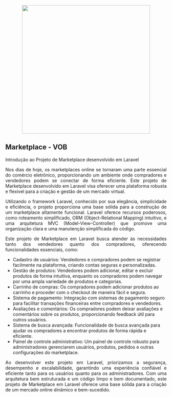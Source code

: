 <p align="center"><a href="https://laravel.com" target="_blank"><img src="https://raw.githubusercontent.com/laravel/art/master/logo-lockup/5%20SVG/2%20CMYK/1%20Full%20Color/laravel-logolockup-cmyk-red.svg" width="400"></a></p>

## Marketplace - VOB

<p align="justify">Introdução ao Projeto de Marketplace desenvolvido em Laravel</p>

<p align="justify">Nos dias de hoje, os marketplaces online se tornaram uma parte essencial do comércio eletrônico, proporcionando um ambiente onde compradores e vendedores podem se conectar de forma eficiente. Este projeto de Marketplace desenvolvido em Laravel visa oferecer uma plataforma robusta e flexível para a criação e gestão de um mercado virtual.</p>

<p align="justify">Utilizando o framework Laravel, conhecido por sua elegância, simplicidade e eficiência, o projeto proporciona uma base sólida para a construção de um marketplace altamente funcional. Laravel oferece recursos poderosos, como roteamento simplificado, ORM (Object-Relational Mapping) intuitivo, e uma arquitetura MVC (Model-View-Controller) que promove uma organização clara e uma manutenção simplificada do código.</p>

<p align="justify">Este projeto de Marketplace em Laravel busca atender às necessidades tanto dos vendedores quanto dos compradores, oferecendo funcionalidades essenciais, como:</p>

<ul>
  <li>Cadastro de usuários: Vendedores e compradores podem se registrar facilmente na plataforma, criando contas seguras e personalizadas.</li>
  <li>Gestão de produtos: Vendedores podem adicionar, editar e excluir produtos de forma intuitiva, enquanto os compradores podem navegar por uma ampla variedade de produtos e categorias.</li>
  <li>Carrinho de compras: Os compradores podem adicionar produtos ao carrinho e proceder com o checkout de maneira fácil e segura.</li>
  <li>Sistema de pagamento: Integração com sistemas de pagamento seguro para facilitar transações financeiras entre compradores e vendedores.</li>
  <li>Avaliações e comentários: Os compradores podem deixar avaliações e comentários sobre os produtos, proporcionando feedback útil para outros usuários.</li>
  <li>Sistema de busca avançada: Funcionalidade de busca avançada para ajudar os compradores a encontrar produtos de forma rápida e eficiente.</li>
  <li>Painel de controle administrativo: Um painel de controle robusto para administradores gerenciarem usuários, produtos, pedidos e outras configurações do marketplace.</li>
</ul>

<p align="justify">Ao desenvolver este projeto em Laravel, priorizamos a segurança, desempenho e escalabilidade, garantindo uma experiência confiável e eficiente tanto para os usuários quanto para os administradores. Com uma arquitetura bem estruturada e um código limpo e bem documentado, este projeto de Marketplace em Laravel oferece uma base sólida para a criação de um mercado online dinâmico e bem-sucedido.</p>
